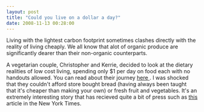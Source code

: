 ```yaml
---
layout: post
title: "Could you live on a dollar a day?"
date: 2008-11-13 00:28:00
---
```


Living with the lightest carbon footprint sometimes clashes directly with the reality of living cheaply. We all know that alot of organic produce are significantly dearer than their non-organic counterparts.

A vegetarian couple, Christopher and Kerrie, decided to look at the dietary realities of low cost living, spending only $1 per day on food each with no handouts allowed. You can read about their journey [here ][1]. I was shocked that they couldn't afford store bought bread (having always been taught that it's cheaper than making your own) or fresh fruit and vegetables. It's an extremely interesting story that has recieved quite a bit of press such as [this][2] article in the New York Times.

 [1]: http://onedollardietproject.wordpress.com/
 [2]: http://www.nytimes.com/2008/11/04/health/nutrition/04well.html?ref=science